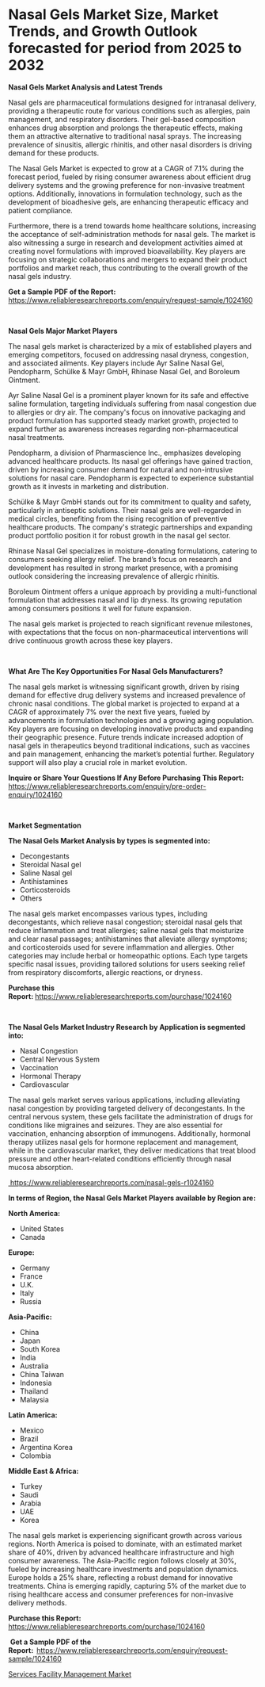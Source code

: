 <p><h1>Nasal Gels Market Size, Market Trends, and Growth Outlook forecasted for period from 2025 to 2032</h1></p><p><strong>Nasal Gels Market Analysis and Latest Trends</strong></p>
<p><p>Nasal gels are pharmaceutical formulations designed for intranasal delivery, providing a therapeutic route for various conditions such as allergies, pain management, and respiratory disorders. Their gel-based composition enhances drug absorption and prolongs the therapeutic effects, making them an attractive alternative to traditional nasal sprays. The increasing prevalence of sinusitis, allergic rhinitis, and other nasal disorders is driving demand for these products.</p><p>The Nasal Gels Market is expected to grow at a CAGR of 7.1% during the forecast period, fueled by rising consumer awareness about efficient drug delivery systems and the growing preference for non-invasive treatment options. Additionally, innovations in formulation technology, such as the development of bioadhesive gels, are enhancing therapeutic efficacy and patient compliance. </p><p>Furthermore, there is a trend towards home healthcare solutions, increasing the acceptance of self-administration methods for nasal gels. The market is also witnessing a surge in research and development activities aimed at creating novel formulations with improved bioavailability. Key players are focusing on strategic collaborations and mergers to expand their product portfolios and market reach, thus contributing to the overall growth of the nasal gels industry.</p></p>
<p><strong>Get a Sample PDF of the Report:&nbsp;</strong> <a href="https://www.reliableresearchreports.com/enquiry/request-sample/1024160?utm_campaign=2192&utm_medium=2&utm_source=Github&utm_content=ia&utm_term=06032025&utm_id=nasal-gels">https://www.reliableresearchreports.com/enquiry/request-sample/1024160</a></p>
<p>&nbsp;</p>
<p><strong>Nasal Gels Major Market Players</strong></p>
<p><p>The nasal gels market is characterized by a mix of established players and emerging competitors, focused on addressing nasal dryness, congestion, and associated ailments. Key players include Ayr Saline Nasal Gel, Pendopharm, Schülke & Mayr GmbH, Rhinase Nasal Gel, and Boroleum Ointment.</p><p>Ayr Saline Nasal Gel is a prominent player known for its safe and effective saline formulation, targeting individuals suffering from nasal congestion due to allergies or dry air. The company's focus on innovative packaging and product formulation has supported steady market growth, projected to expand further as awareness increases regarding non-pharmaceutical nasal treatments.</p><p>Pendopharm, a division of Pharmascience Inc., emphasizes developing advanced healthcare products. Its nasal gel offerings have gained traction, driven by increasing consumer demand for natural and non-intrusive solutions for nasal care. Pendopharm is expected to experience substantial growth as it invests in marketing and distribution.</p><p>Schülke & Mayr GmbH stands out for its commitment to quality and safety, particularly in antiseptic solutions. Their nasal gels are well-regarded in medical circles, benefiting from the rising recognition of preventive healthcare products. The company's strategic partnerships and expanding product portfolio position it for robust growth in the nasal gel sector.</p><p>Rhinase Nasal Gel specializes in moisture-donating formulations, catering to consumers seeking allergy relief. The brand’s focus on research and development has resulted in strong market presence, with a promising outlook considering the increasing prevalence of allergic rhinitis.</p><p>Boroleum Ointment offers a unique approach by providing a multi-functional formulation that addresses nasal and lip dryness. Its growing reputation among consumers positions it well for future expansion.</p><p>The nasal gels market is projected to reach significant revenue milestones, with expectations that the focus on non-pharmaceutical interventions will drive continuous growth across these key players.</p></p>
<p>&nbsp;</p>
<p><strong>What Are The Key Opportunities For Nasal Gels Manufacturers?</strong></p>
<p><p>The nasal gels market is witnessing significant growth, driven by rising demand for effective drug delivery systems and increased prevalence of chronic nasal conditions. The global market is projected to expand at a CAGR of approximately 7% over the next five years, fueled by advancements in formulation technologies and a growing aging population. Key players are focusing on developing innovative products and expanding their geographic presence. Future trends indicate increased adoption of nasal gels in therapeutics beyond traditional indications, such as vaccines and pain management, enhancing the market’s potential further. Regulatory support will also play a crucial role in market evolution.</p></p>
<p><strong>Inquire or Share Your Questions If Any Before Purchasing This Report:</strong> <a href="https://www.reliableresearchreports.com/enquiry/pre-order-enquiry/1024160?utm_campaign=2192&utm_medium=2&utm_source=Github&utm_content=ia&utm_term=06032025&utm_id=nasal-gels">https://www.reliableresearchreports.com/enquiry/pre-order-enquiry/1024160</a></p>
<p>&nbsp;</p>
<p><strong>Market Segmentation</strong></p>
<p><strong>The Nasal Gels Market Analysis by types is segmented into:</strong></p>
<p><ul><li>Decongestants</li><li>Steroidal Nasal gel</li><li>Saline Nasal gel</li><li>Antihistamines</li><li>Corticosteroids</li><li>Others</li></ul></p>
<p><p>The nasal gels market encompasses various types, including decongestants, which relieve nasal congestion; steroidal nasal gels that reduce inflammation and treat allergies; saline nasal gels that moisturize and clear nasal passages; antihistamines that alleviate allergy symptoms; and corticosteroids used for severe inflammation and allergies. Other categories may include herbal or homeopathic options. Each type targets specific nasal issues, providing tailored solutions for users seeking relief from respiratory discomforts, allergic reactions, or dryness.</p></p>
<p><strong>Purchase this Report:&nbsp;</strong><a href="https://www.reliableresearchreports.com/purchase/1024160?utm_campaign=2192&utm_medium=2&utm_source=Github&utm_content=ia&utm_term=06032025&utm_id=nasal-gels">https://www.reliableresearchreports.com/purchase/1024160</a></p>
<p>&nbsp;</p>
<p><strong>The Nasal Gels Market Industry Research by Application is segmented into:</strong></p>
<p><ul><li>Nasal Congestion</li><li>Central Nervous System</li><li>Vaccination</li><li>Hormonal Therapy</li><li>Cardiovascular</li></ul></p>
<p><p>The nasal gels market serves various applications, including alleviating nasal congestion by providing targeted delivery of decongestants. In the central nervous system, these gels facilitate the administration of drugs for conditions like migraines and seizures. They are also essential for vaccination, enhancing absorption of immunogens. Additionally, hormonal therapy utilizes nasal gels for hormone replacement and management, while in the cardiovascular market, they deliver medications that treat blood pressure and other heart-related conditions efficiently through nasal mucosa absorption.</p></p>
<p><a href="https://www.reliableresearchreports.com/nasal-gels-r1024160?utm_campaign=2192&utm_medium=2&utm_source=Github&utm_content=ia&utm_term=06032025&utm_id=nasal-gels">&nbsp;https://www.reliableresearchreports.com/nasal-gels-r1024160</a></p>
<p><strong>In terms of Region, the Nasal Gels Market Players available by Region are:</strong></p>
<p>
    <p> <strong> North America: </strong>
        <ul>
            <li>United States</li>
            <li>Canada</li>
        </ul>
        </p> 
    <p> <strong> Europe: </strong>
        <ul>
            <li>Germany</li>
            <li>France</li>
            <li>U.K.</li>
            <li>Italy</li>
            <li>Russia</li>
        </ul>
        </p> 
    <p> <strong> Asia-Pacific: </strong>
        <ul>
            <li>China</li>
            <li>Japan</li>
            <li>South Korea</li>
            <li>India</li>
            <li>Australia</li>
            <li>China Taiwan</li>
            <li>Indonesia</li>
            <li>Thailand</li>
            <li>Malaysia</li>
        </ul>
        </p> 
    <p> <strong> Latin America: </strong>
        <ul>
            <li>Mexico</li>
            <li>Brazil</li>
            <li>Argentina Korea</li>
            <li>Colombia</li>
        </ul>
        </p> 
    <p> <strong> Middle East & Africa: </strong>
        <ul>
            <li>Turkey</li>
            <li>Saudi</li>
            <li>Arabia</li>
            <li>UAE</li>
            <li>Korea</li>
        </ul>
    </p>
    </p>
<p><p>The nasal gels market is experiencing significant growth across various regions. North America is poised to dominate, with an estimated market share of 40%, driven by advanced healthcare infrastructure and high consumer awareness. The Asia-Pacific region follows closely at 30%, fueled by increasing healthcare investments and population dynamics. Europe holds a 25% share, reflecting a robust demand for innovative treatments. China is emerging rapidly, capturing 5% of the market due to rising healthcare access and consumer preferences for non-invasive delivery methods.</p></p>
<p><strong>Purchase this Report: </strong><a href="https://www.reliableresearchreports.com/purchase/1024160?utm_campaign=2192&utm_medium=2&utm_source=Github&utm_content=ia&utm_term=06032025&utm_id=nasal-gels">https://www.reliableresearchreports.com/purchase/1024160</a></p>
<p>&nbsp;<strong>Get a Sample PDF of the Report:&nbsp;&nbsp;</strong><a href="https://www.reliableresearchreports.com/enquiry/request-sample/1024160?utm_campaign=2192&utm_medium=2&utm_source=Github&utm_content=ia&utm_term=06032025&utm_id=nasal-gels">https://www.reliableresearchreports.com/enquiry/request-sample/1024160</a></p>
<p><strong></strong></p>
<p><p><a href="https://github.com/hgf64gh/Market-Research-Report-List-1/blob/main/services-facility-management-market.md?utm_campaign=2192&utm_medium=2&utm_source=Github&utm_content=ia&utm_term=06032025&utm_id=nasal-gels">Services Facility Management Market</a></p></p>